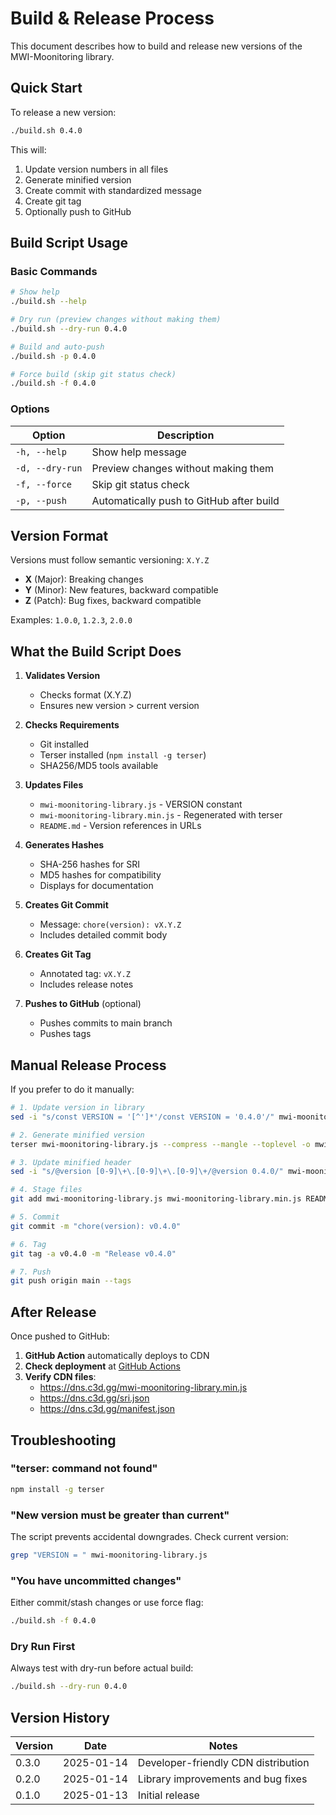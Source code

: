 # Build & Release Process

This document describes how to build and release new versions of the MWI-Moonitoring library.

## Quick Start

To release a new version:

```bash
./build.sh 0.4.0
```

This will:
1. Update version numbers in all files
2. Generate minified version
3. Create commit with standardized message
4. Create git tag
5. Optionally push to GitHub

## Build Script Usage

### Basic Commands

```bash
# Show help
./build.sh --help

# Dry run (preview changes without making them)
./build.sh --dry-run 0.4.0

# Build and auto-push
./build.sh -p 0.4.0

# Force build (skip git status check)
./build.sh -f 0.4.0
```

### Options

| Option | Description |
|--------|-------------|
| `-h, --help` | Show help message |
| `-d, --dry-run` | Preview changes without making them |
| `-f, --force` | Skip git status check |
| `-p, --push` | Automatically push to GitHub after build |

## Version Format

Versions must follow semantic versioning: `X.Y.Z`

- **X** (Major): Breaking changes
- **Y** (Minor): New features, backward compatible
- **Z** (Patch): Bug fixes, backward compatible

Examples: `1.0.0`, `1.2.3`, `2.0.0`

## What the Build Script Does

1. **Validates Version**
   - Checks format (X.Y.Z)
   - Ensures new version > current version

2. **Checks Requirements**
   - Git installed
   - Terser installed (`npm install -g terser`)
   - SHA256/MD5 tools available

3. **Updates Files**
   - `mwi-moonitoring-library.js` - VERSION constant
   - `mwi-moonitoring-library.min.js` - Regenerated with terser
   - `README.md` - Version references in URLs

4. **Generates Hashes**
   - SHA-256 hashes for SRI
   - MD5 hashes for compatibility
   - Displays for documentation

5. **Creates Git Commit**
   - Message: `chore(version): vX.Y.Z`
   - Includes detailed commit body

6. **Creates Git Tag**
   - Annotated tag: `vX.Y.Z`
   - Includes release notes

7. **Pushes to GitHub** (optional)
   - Pushes commits to main branch
   - Pushes tags

## Manual Release Process

If you prefer to do it manually:

```bash
# 1. Update version in library
sed -i "s/const VERSION = '[^']*'/const VERSION = '0.4.0'/" mwi-moonitoring-library.js

# 2. Generate minified version
terser mwi-moonitoring-library.js --compress --mangle --toplevel -o mwi-moonitoring-library.min.js

# 3. Update minified header
sed -i "s/@version [0-9]\+\.[0-9]\+\.[0-9]\+/@version 0.4.0/" mwi-moonitoring-library.min.js

# 4. Stage files
git add mwi-moonitoring-library.js mwi-moonitoring-library.min.js README.md

# 5. Commit
git commit -m "chore(version): v0.4.0"

# 6. Tag
git tag -a v0.4.0 -m "Release v0.4.0"

# 7. Push
git push origin main --tags
```

## After Release

Once pushed to GitHub:

1. **GitHub Action** automatically deploys to CDN
2. **Check deployment** at [GitHub Actions](https://github.com/mathewcst/mwi-moonitoring/actions)
3. **Verify CDN files**:
   - https://dns.c3d.gg/mwi-moonitoring-library.min.js
   - https://dns.c3d.gg/sri.json
   - https://dns.c3d.gg/manifest.json

## Troubleshooting

### "terser: command not found"
```bash
npm install -g terser
```

### "New version must be greater than current"
The script prevents accidental downgrades. Check current version:
```bash
grep "VERSION = " mwi-moonitoring-library.js
```

### "You have uncommitted changes"
Either commit/stash changes or use force flag:
```bash
./build.sh -f 0.4.0
```

### Dry Run First
Always test with dry-run before actual build:
```bash
./build.sh --dry-run 0.4.0
```

## Version History

| Version | Date | Notes |
|---------|------|-------|
| 0.3.0 | 2025-01-14 | Developer-friendly CDN distribution |
| 0.2.0 | 2025-01-14 | Library improvements and bug fixes |
| 0.1.0 | 2025-01-13 | Initial release |